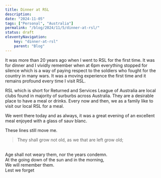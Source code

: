 ```yaml
---
title: Dinner at RSL
description: 
date: "2024-11-05"
tags: ["Personal", "Australia"]
permalink: "/blog/2024/11/5/dinner-at-rsl/"
status: draft
eleventyNavigation:
    key: "dinner-at-rsl"    
    parent: "Blog"
---
```


It was more than 20 years ago when I went to RSL for the first time. It was for dinner and I vividly remember when at 6pm everything stopped for silence which is a way of paying respect to the soldiers who fought for the country in many wars. It was a moving experience the first time and it remains profound every time I visit RSL.

RSL which is short for Returned and Services League of Australia are local clubs found in majority of surburbs across Australia. They are a desirable place to have a meal or drinks. Every now and then, we as a family like to visit our local RSL for a meal. 

We went there today and as always, it was a great evening of an excellent meal enjoyed with a glass of sauv blanc.

These lines still move me.

> They shall grow not old, as we that are left grow old; 
<br/>
Age shall not weary them, nor the years condemn.
<br/>
At the going down of the sun and in the morning,
<br/>
We will remember them. 
<br/>
Lest we forget